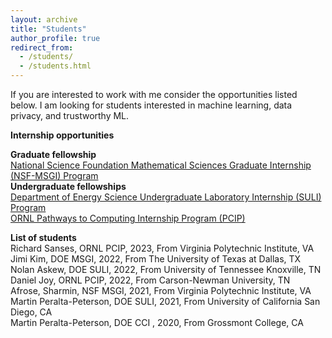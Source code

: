 ```yaml
---
layout: archive
title: "Students"
author_profile: true
redirect_from: 
  - /students/
  - /students.html
---
```


If you are interested to work with me consider the opportunities listed below. I am looking for students interested in machine learning, data privacy, and trustworthy ML.

<b> Internship opportunities </b> 

<b> Graduate fellowship </b><br>
<a href="https://orise.orau.gov/nsf-msgi/"> National Science Foundation Mathematical Sciences Graduate Internship (NSF-MSGI) Program</a> <br>
<b> Undergraduate fellowships </b> <br>
<a href="https://science.osti.gov/wdts/suli"> Department of Energy Science Undergraduate Laboratory Internship (SULI) Program </a> <br>
<a href="https://education.ornl.gov/pathways/"> ORNL Pathways to Computing Internship Program (PCIP) </a>

<b> List of students </b> <br>
Richard Sanses, ORNL PCIP, 2023, From Virginia Polytechnic Institute, VA<br>
Jimi Kim, DOE MSGI, 2022, From The University of Texas at Dallas, TX<br>
Nolan Askew, DOE SULI, 2022, From University of Tennessee Knoxville, TN<br>
Daniel Joy, ORNL PCIP, 2022, From Carson-Newman University, TN<br>
Afrose, Sharmin, NSF MSGI, 2021, From Virginia Polytechnic Institute, VA<br>
Martin Peralta-Peterson, DOE SULI, 2021, From University of California San Diego, CA<br>
Martin Peralta-Peterson, DOE CCI , 2020, From Grossmont College, CA<br>
